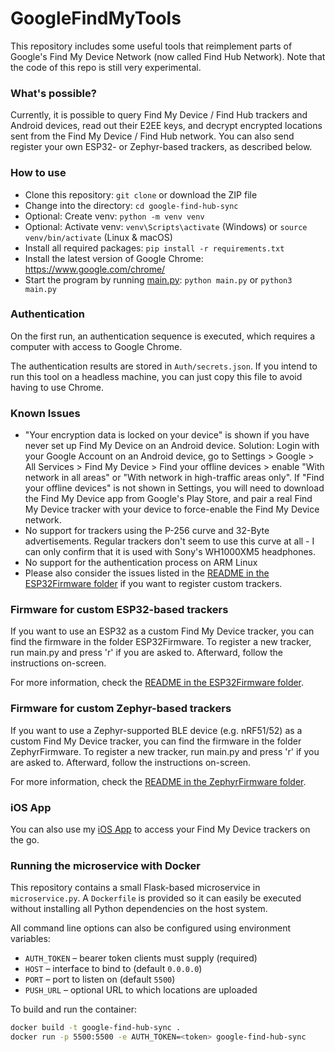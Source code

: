 # GoogleFindMyTools

This repository includes some useful tools that reimplement parts of Google's Find My Device Network (now called Find Hub Network). Note that the code of this repo is still very experimental.

### What's possible?
Currently, it is possible to query Find My Device / Find Hub trackers and Android devices, read out their E2EE keys, and decrypt encrypted locations sent from the Find My Device / Find Hub network. You can also send register your own ESP32- or Zephyr-based trackers, as described below.

### How to use
- Clone this repository: `git clone` or download the ZIP file
- Change into the directory: `cd google-find-hub-sync`
- Optional: Create venv: `python -m venv venv`
- Optional: Activate venv: `venv\Scripts\activate` (Windows) or `source venv/bin/activate` (Linux & macOS)
- Install all required packages: `pip install -r requirements.txt`
- Install the latest version of Google Chrome: https://www.google.com/chrome/
- Start the program by running [main.py](main.py): `python main.py` or `python3 main.py`

### Authentication

On the first run, an authentication sequence is executed, which requires a computer with access to Google Chrome.

The authentication results are stored in `Auth/secrets.json`. If you intend to run this tool on a headless machine, you can just copy this file to avoid having to use Chrome.

### Known Issues
- "Your encryption data is locked on your device" is shown if you have never set up Find My Device on an Android device. Solution: Login with your Google Account on an Android device, go to Settings > Google > All Services > Find My Device > Find your offline devices > enable "With network in all areas" or "With network in high-traffic areas only". If "Find your offline devices" is not shown in Settings, you will need to download the Find My Device app from Google's Play Store, and pair a real Find My Device tracker with your device to force-enable the Find My Device network.
- No support for trackers using the P-256 curve and 32-Byte advertisements. Regular trackers don't seem to use this curve at all - I can only confirm that it is used with Sony's WH1000XM5 headphones.
- No support for the authentication process on ARM Linux
- Please also consider the issues listed in the [README in the ESP32Firmware folder](ESP32Firmware/README.md) if you want to register custom trackers.

### Firmware for custom ESP32-based trackers
If you want to use an ESP32 as a custom Find My Device tracker, you can find the firmware in the folder ESP32Firmware. To register a new tracker, run main.py and press 'r' if you are asked to. Afterward, follow the instructions on-screen.

For more information, check the [README in the ESP32Firmware folder](ESP32Firmware/README.md).

### Firmware for custom Zephyr-based trackers
If you want to use a Zephyr-supported BLE device (e.g. nRF51/52) as a custom Find My Device tracker, you can find the firmware in the folder ZephyrFirmware. To register a new tracker, run main.py and press 'r' if you are asked to. Afterward, follow the instructions on-screen.

For more information, check the [README in the ZephyrFirmware folder](ZephyrFirmware/README.md).

### iOS App
You can also use my [iOS App](https://testflight.apple.com/join/rGqa2mTe) to access your Find My Device trackers on the go.

### Running the microservice with Docker

This repository contains a small Flask-based microservice in `microservice.py`.
A `Dockerfile` is provided so it can easily be executed without installing
all Python dependencies on the host system.

All command line options can also be configured using environment variables:

- `AUTH_TOKEN` – bearer token clients must supply (required)
- `HOST` – interface to bind to (default `0.0.0.0`)
- `PORT` – port to listen on (default `5500`)
- `PUSH_URL` – optional URL to which locations are uploaded

To build and run the container:

```bash
docker build -t google-find-hub-sync .
docker run -p 5500:5500 -e AUTH_TOKEN=<token> google-find-hub-sync
```
